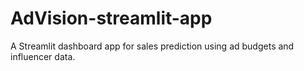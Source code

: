 # AdVision-streamlit-app
A Streamlit dashboard app for sales prediction using ad budgets and influencer data.
